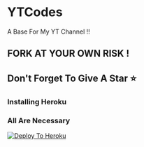 #                                                                                    YTCodes

A Base For My YT Channel !!


## FORK AT YOUR OWN RISK !
## Don't Forget To Give A Star ⭐
### Installing Heroku 

### All Are Necessary
[![Deploy To Heroku](https://www.herokucdn.com/deploy/button.svg)](https://heroku.com/deploy?template=https://github.com/BLUE-DEVIL1134/YTCodes)
